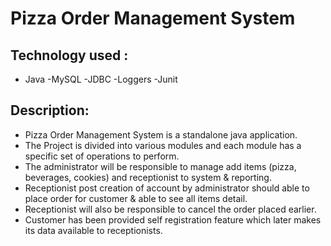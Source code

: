 # Pizza Order Management System

## Technology used :

- Java
-MySQL
-JDBC
-Loggers
-Junit

## Description:
- Pizza Order Management System is a standalone java application.
- The Project is divided into various modules and each module has a specific set of operations to perform.
- The administrator will be responsible to manage add items (pizza, beverages, cookies) and receptionist to system & reporting.
- Receptionist post creation of account by administrator should able to place order for customer & able to see all items detail.
- Receptionist will also be responsible to cancel the order placed earlier.
- Customer has been provided self registration feature which later makes its data available to receptionists.
